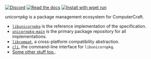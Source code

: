 [![Discord](https://img.shields.io/discord/1051672230226042980)](https://discord.gg/Xs3VKNJrMb) [![Read the docs](https://img.shields.io/badge/read%20the-docs-blue)](https://unicornpkg.madefor.cc) [![Install with `wget run`](https://img.shields.io/badge/install%20with-wget%20run-brightgreen)](https://unicornpkg.github.io/wing/install.lua)

*unicornpkg* is a package management ecosystem for ComputerCraft.

* [`libunicornpkg`](https://github.com/unicornpkg/libunicornpkg) is the reference implementation of the specification.
* [`unicornpkg-main`](https://github.com/unicornpkg/unicornpkg-main) is the primary package repository for all implementations.
* [`libcompat`](https://github.com/unicornpkg/libcompat), a cross-platform compatibility abstraction.
* [`cli`](https://github.com/unicornpkg/cli), the command-line interface for `libunicornpkg`.
* [Some other stuff too.](https://github.com/orgs/unicornpkg/repositories).
